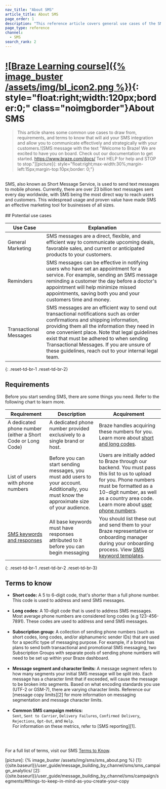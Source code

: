 ```yaml
---
nav_title: "About SMS"
article_title: About SMS
page_order: 1
description: "This reference article covers general use cases of the SMS channel and requirements needed to get SMS up and running."
page_type: reference
channel:
  - SMS
search_rank: 2
---
```


# [![Braze Learning course]({% image_buster /assets/img/bl_icon2.png %})](https://learning.braze.com/messaging-channels-sms){: style="float:right;width:120px;border:0;" class="noimgborder"}About SMS

> This article shares some common use cases to draw from, requirements, and terms to know that will aid your SMS integration and allow you to communicate effectively and strategically with your customers.![SMS message with the text "Welcome to Braze! We are excited to have you on board. Check out our documentation to get started. https://www.braze.com/docs/ Text HELP for help and STOP to stop."][picture]{: style="float:right;max-width:30%;margin-left:15px;margin-top:10px;border: 0;"}

<br>
SMS, also known as Short Message Service, is used to send text messages to mobile phones. Currently, there are over 23 billion text messages sent every day worldwide, with SMS being the most direct way to reach users and customers. This widespread usage and proven value have made SMS an effective marketing tool for businesses of all sizes. 
<br><br>
## Potential use cases

| Use Case | Explanation |
|---|---|
| General Marketing | SMS messages are a direct, flexible, and efficient way to communicate upcoming deals, favorable sales, and current or anticipated products to your customers. |
| Reminders | SMS messages can be effective in notifying users who have set an appointment for a service. For example, sending an SMS message reminding a customer the day before a doctor's appointment will help minimize missed appointments, saving both you and your customers time and money. |
| Transactional Messages | SMS messages are an efficient way to send out transactional notifications such as order confirmations and shipping information, providing them all the information they need in one convenient place. Note that legal guidelines exist that must be adhered to when sending Transactional Messages. If you are unsure of these guidelines, reach out to your internal legal team.|
{: .reset-td-br-1 .reset-td-br-2}

## Requirements

Before you start sending SMS, there are some things you need. Refer to the following chart to learn more.

|Requirement | Description | Acquirement |
|---|---|---|
| A dedicated phone number (either a Short Code or Long Code) | A dedicated phone number provided exclusively to a single brand or host. | Braze handles acquiring these numbers for you. Learn more about [short and long codes]({{site.baseurl}}/user_guide/message_building_by_channel/sms/phone_numbers/sending_phone_numbers/).|
| List of users with phone numbers | Before you can start sending messages, you must add users to your account. Additionally, you must know the approximate size of your audience.  | Users are initially added to Braze through our backend. You must pass this list to us to upload for you. Phone numbers must be formatted as a 10-digit number, as well as a country area code. Learn more about [user phone numbers]({{site.baseurl}}/user_guide/message_building_by_channel/sms/phone_numbers/user_phone_numbers/). |
| [SMS keywords and responses]({{site.baseurl}}/user_guide/message_building_by_channel/sms/keywords/) | All base keywords must have responses attributed to it before you can begin messaging | You should list these out and send them to your Braze representative or onboarding manager during your onboarding process. View [SMS keyword templates]({{site.baseurl}}/user_guide/message_building_by_channel/sms/phone_numbers/sending_phone_numbers/#short-code-application). |
{: .reset-td-br-1 .reset-td-br-2 .reset-td-br-3}

## Terms to know

- **Short code:** A 5 to 6-digit code, that's shorter than a full phone number. This code is used to address and send SMS messages.<br><br>
- **Long codes:** A 10-digit code that is used to address SMS messages. Most average phone numbers are considered long codes (e.g 123-456-7891). These codes are used to address and send SMS messages.<br><br>
- **Subscription group:** A collection of sending phone numbers (such as short codes, long codes, and/or alphanumeric sender IDs) that are used for a specific type of messaging purpose. For example, if a brand has plans to send both transactional and promotional SMS messaging, two Subscription Groups with separate pools of sending phone numbers will need to be set up within your Braze dashboard.<br><br>
- **Message segment and character limits:** A message segment refers to how many segments your initial SMS message will be split into. Each message has a character limit that if exceeded, will cause the message to be broken into segments. Based on what encoding standards you use (UTF-2 or GSM-7), there are varying character limits. Reference our [message copy limits][2] for more information on messaging segmentation and message character limits.<br><br>
- **Common SMS campaign metrics:** <br>`Sent`, `Sent to Carrier`, `Delivery Failures`, `Confirmed Delivery`, `Rejections`, `Opt-Out`, and `Help`. <br>For information on these metrics, refer to [SMS reporting][1].

<br><br>

For a full list of terms, visit our SMS [Terms to Know]({{site.baseurl}}/user_guide/message_building_by_channel/sms/sms_setup/terms/).

[picture]: {% image_buster /assets/img/sms/sms_about.png %}
[1]: {{site.baseurl}}/user_guide/message_building_by_channel/sms/sms_campaign_analytics/
[2]: {{site.baseurl}}/user_guide/message_building_by_channel/sms/campaign/segments/#things-to-keep-in-mind-as-you-create-your-copy
